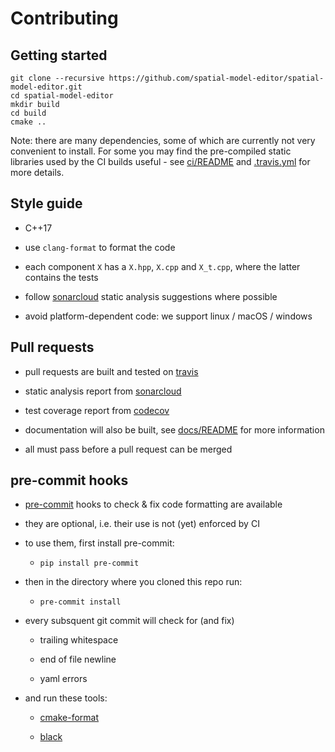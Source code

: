 # Contributing

## Getting started

```
git clone --recursive https://github.com/spatial-model-editor/spatial-model-editor.git
cd spatial-model-editor
mkdir build
cd build
cmake ..
```
Note: there are many dependencies, some of which are currently not very convenient to install. For some you may find the pre-compiled static libraries used by the CI builds useful - see [ci/README](../ci/README.md) and [.travis.yml](../.travis.yml) for more details.

## Style guide

- C++17

- use `clang-format` to format the code

- each component `X` has a `X.hpp`, `X.cpp` and `X_t.cpp`, where the latter contains the tests

- follow [sonarcloud](https://sonarcloud.io/dashboard?id=spatial-model-editor_spatial-model-editor) static analysis suggestions where possible

- avoid platform-dependent code: we support linux / macOS / windows

## Pull requests

- pull requests are built and tested on [travis](https://travis-ci.org/spatial-model-editor/spatial-model-editor)

- static analysis report from [sonarcloud](https://sonarcloud.io/dashboard?id=spatial-model-editor_spatial-model-editor)

- test coverage report from [codecov](https://codecov.io/gh/spatial-model-editor/spatial-model-editor)

- documentation will also be built, see [docs/README](../docs/README.md) for more information

- all must pass before a pull request can be merged

## pre-commit hooks

- [pre-commit](https://pre-commit.com/) hooks to check & fix code formatting are available

- they are optional, i.e. their use is not (yet) enforced by CI

- to use them, first install pre-commit:

  - `pip install pre-commit`

- then in the directory where you cloned this repo run:

  - `pre-commit install`

- every subsquent git commit will check for (and fix)

  - trailing whitespace

  - end of file newline

  - yaml errors

- and run these tools:

  - [cmake-format](https://cmake-format.readthedocs.io/)

  - [black](https://black.readthedocs.io/)

